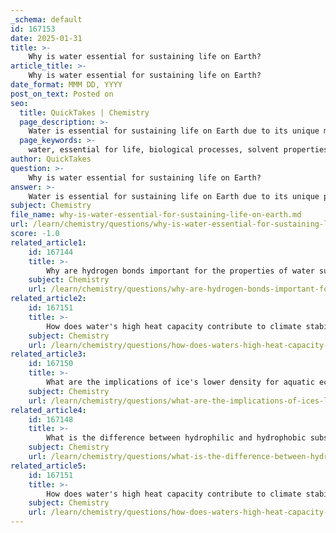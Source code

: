 ```yaml
---
_schema: default
id: 167153
date: 2025-01-31
title: >-
    Why is water essential for sustaining life on Earth?
article_title: >-
    Why is water essential for sustaining life on Earth?
date_format: MMM DD, YYYY
post_on_text: Posted on
seo:
  title: QuickTakes | Chemistry
  page_description: >-
    Water is essential for sustaining life on Earth due to its unique molecular structure and properties that support biological processes, nutrient transport, temperature regulation, and the maintenance of ecosystems.
  page_keywords: >-
    water, essential for life, biological processes, solvent properties, cohesion, adhesion, heat capacity, density of ice, biochemical reactions, nutrient transport, ecosystems, polar molecule, hydrogen bonds, metabolism
author: QuickTakes
question: >-
    Why is water essential for sustaining life on Earth?
answer: >-
    Water is essential for sustaining life on Earth due to its unique properties and roles in biological processes. Here are several key reasons why water is vital for life:\n\n1. **Molecular Structure and Polarity**: Water (H2O) is a polar molecule, meaning it has a partial positive charge on the hydrogen atoms and a partial negative charge on the oxygen atom. This polarity allows water to form hydrogen bonds with other water molecules and with various substances, which is crucial for many biological functions.\n\n2. **Solvent Properties**: Water is often referred to as the "universal solvent" because it can dissolve a wide range of substances, including salts, sugars, acids, and gases. This property is essential for biochemical reactions, as it allows nutrients, waste products, and other molecules to be transported within organisms and between cells.\n\n3. **Cohesion and Adhesion**: Water molecules exhibit strong cohesive forces due to hydrogen bonding, which leads to high surface tension. This cohesion allows water to form droplets and is vital for processes like the movement of water through plants (capillary action). Adhesion, the attraction of water molecules to other substances, helps water travel against gravity in plant xylem, facilitating nutrient transport.\n\n4. **High Heat Capacity**: Water has a high specific heat capacity, meaning it can absorb and retain heat without significant changes in temperature. This property helps regulate the temperature of organisms and environments, providing a stable habitat for life. It also plays a critical role in climate regulation.\n\n5. **Density of Ice**: Ice is less dense than liquid water, which causes it to float. This unique property insulates bodies of water in colder climates, allowing aquatic life to survive beneath the ice during winter months.\n\n6. **Biochemical Reactions**: Water is a key reactant in many biochemical reactions, including photosynthesis and cellular respiration. It participates in hydrolysis reactions, where it helps break down complex molecules into simpler ones, facilitating metabolism.\n\n7. **Nutrient Transport**: Water is essential for transporting nutrients and waste products in living organisms. In humans, for example, blood, which is primarily composed of water, carries oxygen, nutrients, and hormones to cells while removing waste products.\n\n8. **Role in Ecosystems**: Water supports diverse ecosystems by providing habitats for countless organisms. Its unique properties create environments that can sustain life, from freshwater lakes to oceans.\n\nIn summary, water's unique molecular structure, solvent capabilities, and physical properties make it indispensable for life on Earth. It not only facilitates essential biochemical processes but also helps maintain the stability of ecosystems, making it a critical component for the survival of all known forms of life.
subject: Chemistry
file_name: why-is-water-essential-for-sustaining-life-on-earth.md
url: /learn/chemistry/questions/why-is-water-essential-for-sustaining-life-on-earth
score: -1.0
related_article1:
    id: 167144
    title: >-
        Why are hydrogen bonds important for the properties of water such as cohesion and adhesion?
    subject: Chemistry
    url: /learn/chemistry/questions/why-are-hydrogen-bonds-important-for-the-properties-of-water-such-as-cohesion-and-adhesion
related_article2:
    id: 167151
    title: >-
        How does water's high heat capacity contribute to climate stabilization?
    subject: Chemistry
    url: /learn/chemistry/questions/how-does-waters-high-heat-capacity-contribute-to-climate-stabilization
related_article3:
    id: 167150
    title: >-
        What are the implications of ice's lower density for aquatic ecosystems?
    subject: Chemistry
    url: /learn/chemistry/questions/what-are-the-implications-of-ices-lower-density-for-aquatic-ecosystems
related_article4:
    id: 167148
    title: >-
        What is the difference between hydrophilic and hydrophobic substances in relation to water?
    subject: Chemistry
    url: /learn/chemistry/questions/what-is-the-difference-between-hydrophilic-and-hydrophobic-substances-in-relation-to-water
related_article5:
    id: 167151
    title: >-
        How does water's high heat capacity contribute to climate stabilization?
    subject: Chemistry
    url: /learn/chemistry/questions/how-does-waters-high-heat-capacity-contribute-to-climate-stabilization
---
```


&nbsp;